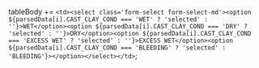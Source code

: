tableBody += `<td><select class='form-select form-select-md'><option ${parsedData[i].CAST_CLAY_COND === 'WET' ? 'selected' : ''}>WET</option><option ${parsedData[i].CAST_CLAY_COND === 'DRY' ? 'selected' : ''}>DRY</option><option ${parsedData[i].CAST_CLAY_COND === 'EXCESS WET' ? 'selected' : ''}>EXCESS WET</option><option ${parsedData[i].CAST_CLAY_COND === 'BLEEDING' ? 'selected' : 'BLEEDING'}></option></select></td>`;
